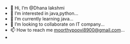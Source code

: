 - 👋 Hi, I’m @Dhana lakshmi
- 👀 I’m interested in java,python...
- 🌱 I’m currently learning java...
- 💞️ I’m looking to collaborate on IT company...
- 📫 How to reach me moorthypoovi8900@gmail.com...
-

<!---
Poovii/Poovii is a ✨ special ✨ repository because its `README.md` (this file) appears on your GitHub profile.
You can click the Preview link to take a look at your changes.
--->
